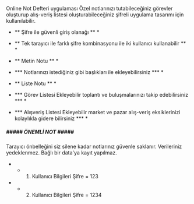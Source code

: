 Online Not Defteri uygulaması Özel notlarınızı tutabileceğiniz görevler oluşturup alış-veriş listesi oluşturabileceğiniz şifreli uygulama tasarımı için kullanılabilir.





* ** Şifre ile güvenli giriş olanağı ** *

* ** Tek tarayıcı ile farklı şifre kombinasyonu ile iki kullanıcı kullanabilir ** *

* ** Metin Notu ** *
* *** Notlarınızı istediğiniz gibi başlıkları ile ekleyebilirsiniz *** *

* ** Liste Notu ** *
* *** Görev Listesi Ekleyebilir toplantı ve buluşmalarınızı takip edebilirsiniz *** *
* *** Alışveriş Listesi Ekleyebilir market ve pazar alış-veriş eksiklerinizi kolaylıkla gidere bilirsiniz *** *





##### ##### ÖNEMLİ NOT ##### #####
Tarayıcı önbelleğini siz silene kadar notlarınız güvenle saklanır.
Verileriniz yedeklenmez.
Bağlı bir data'ya kayıt yapılmaz.



* * 1. Kullanıcı Bilgileri
Şifre = 123

* * 2. Kullanıcı Bilgileri
Şifre = 1234
